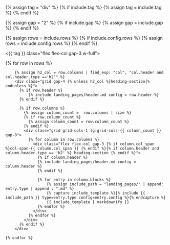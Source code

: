 {% assign tag = "div" %}
{% if include.tag %}
{% assign tag = include.tag %}
{% endif %}

{% assign gap = "2" %}
{% if include.gap %}
{% assign gap = include.gap %}
{% endif %}

{% assign rows = include.rows %}
{% if include.config.rows %}
{% assign rows = include.config.rows %}
{% endif %}

<{{ tag }} class="flex flex-col gap-3 w-full">
  <div class="flex flex-col gap-{{ gap }}">
    {% for row in rows %}

        {% assign h2_col = row.columns | find_exp: "col", "col.header and col.header.type =='h2'" %}
        <div class="grid gap-4 {% unless h2_col %}heading-section{% endunless %}">
          {% if row.header %}
              {% include landing_pages/header.md config = row.header %}
          {% endif %}

          {% if row.columns %}
            {% assign column_count =  row.columns | size %}
            {% if row.column_count %}
              {% assign column_count = row.column_count %}
            {% endif %}
            <div class="grid grid-cols-1 lg:grid-cols-{{ column_count }} gap-8">
              {% for column in row.columns %}
                <div class="flex flex-col gap-3 {% if column.col_span %}col-span-{{ column.col_span }} {% endif %}{% if column.header and column.header.type == 'h2' %} heading-section {% endif %}">
                  {% if column.header %}
                  {% include landing_pages/header.md config = column.header %}
                  {% endif %}

                  {% for entry in column.blocks %}
                      {% assign include_path = "landing_pages/" | append: entry.type | append : ".md" %}
                      {% capture include_template %}{% include {{ include_path }} type=entry.type config=entry.config %}{% endcapture %}
                      {{ include_template | markdownify }}
                  {% endfor %}
                </div>
              {% endfor %}
            </div>
          {% endif %}
        </div>

    {% endfor %}
  </div>
</{{ tag }}>
